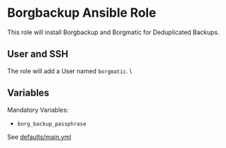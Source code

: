 # Borgbackup Ansible Role

This role will install Borgbackup and Borgmatic for Deduplicated Backups.

## User and SSH

The role will add a User named `borgmatic`. \

## Variables
Mandatory Variables:
- `borg_backup_passphrase`

See [ defaults/main.yml ](defaults/main.yml)
